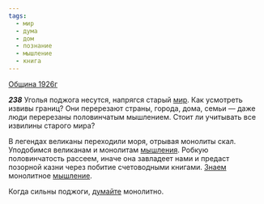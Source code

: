 ```yaml
---
tags:
  - мир
  - дума
  - дом
  - познание
  - мышление
  - книга
---
```


[Община 1926г](https://127.0.0.1:4002/agni/1926)

___238___
Уголья поджога несутся, напрягся старый [мир](../../../tags/#мир). Как усмотреть извивы границ? Они перерезают страны, города, дома, семьи — даже люди перерезаны половинчатым мышлением. Стоит ли учитывать все извилины старого мира?   

В легендах великаны переходили моря, отрывая монолиты скал. Уподобимся великанам и монолитам [мышления](../../../tags/#мышление). Робкую половинчатость рассеем, иначе она завладеет нами и предаст позорной казни через побитие счетоводными книгами. [Знаем](../../../tags/#познание) монолитное [мышление](../../../tags/#мышление).   

Когда сильны поджоги, [думайте](../../../tags/#дума) монолитно.   

